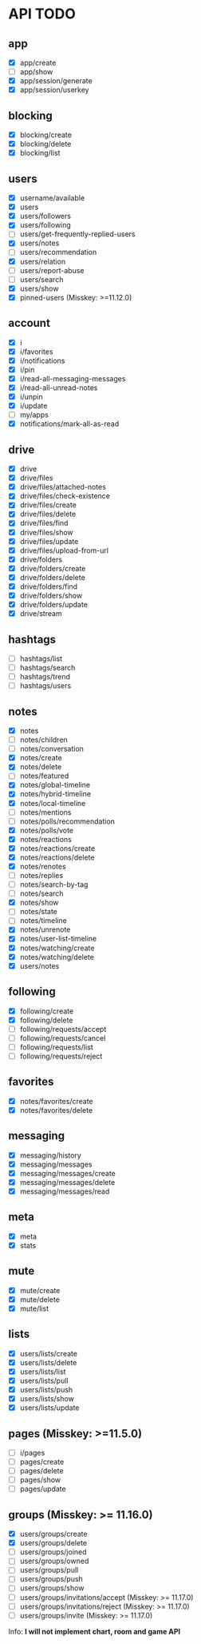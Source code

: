 # API TODO

## app

- [x] app/create
- [ ] app/show
- [x] app/session/generate
- [x] app/session/userkey

## blocking

- [x] blocking/create
- [x] blocking/delete
- [x] blocking/list

## users

- [x] username/available
- [x] users
- [x] users/followers
- [x] users/following
- [ ] users/get-frequently-replied-users
- [x] users/notes
- [ ] users/recommendation
- [x] users/relation
- [ ] users/report-abuse
- [ ] users/search
- [x] users/show
- [x] pinned-users (Misskey: >=11.12.0)

## account

- [x] i
- [x] i/favorites
- [x] i/notifications
- [x] i/pin
- [x] i/read-all-messaging-messages
- [x] i/read-all-unread-notes
- [x] i/unpin
- [x] i/update
- [ ] my/apps
- [x] notifications/mark-all-as-read

## drive

- [x] drive
- [x] drive/files
- [x] drive/files/attached-notes
- [x] drive/files/check-existence
- [x] drive/files/create
- [x] drive/files/delete
- [x] drive/files/find
- [x] drive/files/show
- [x] drive/files/update
- [x] drive/files/upload-from-url
- [x] drive/folders
- [x] drive/folders/create
- [x] drive/folders/delete
- [x] drive/folders/find
- [x] drive/folders/show
- [x] drive/folders/update
- [x] drive/stream

## hashtags

- [ ] hashtags/list
- [ ] hashtags/search
- [ ] hashtags/trend
- [ ] hashtags/users

## notes

- [x] notes
- [ ] notes/children
- [ ] notes/conversation
- [x] notes/create
- [x] notes/delete
- [ ] notes/featured
- [x] notes/global-timeline
- [x] notes/hybrid-timeline
- [x] notes/local-timeline
- [ ] notes/mentions
- [ ] notes/polls/recommendation
- [x] notes/polls/vote
- [x] notes/reactions
- [x] notes/reactions/create
- [x] notes/reactions/delete
- [x] notes/renotes
- [ ] notes/replies
- [ ] notes/search-by-tag
- [ ] notes/search
- [x] notes/show
- [ ] notes/state
- [ ] notes/timeline
- [x] notes/unrenote
- [x] notes/user-list-timeline
- [x] notes/watching/create
- [x] notes/watching/delete
- [x] users/notes

## following

- [x] following/create
- [x] following/delete
- [ ] following/requests/accept
- [ ] following/requests/cancel
- [ ] following/requests/list
- [ ] following/requests/reject

## favorites

- [x] notes/favorites/create
- [x] notes/favorites/delete

## messaging

- [x] messaging/history
- [x] messaging/messages
- [x] messaging/messages/create
- [x] messaging/messages/delete
- [x] messaging/messages/read

## meta

- [x] meta
- [x] stats

## mute

- [x] mute/create
- [x] mute/delete
- [x] mute/list

## lists

- [x] users/lists/create
- [x] users/lists/delete
- [x] users/lists/list
- [x] users/lists/pull
- [x] users/lists/push
- [x] users/lists/show
- [x] users/lists/update

## pages (Misskey: >=11.5.0)

- [ ] i/pages
- [ ] pages/create
- [ ] pages/delete
- [ ] pages/show
- [ ] pages/update

## groups (Misskey: >= 11.16.0)

- [x] users/groups/create
- [x] users/groups/delete
- [ ] users/groups/joined
- [ ] users/groups/owned
- [ ] users/groups/pull
- [ ] users/groups/push
- [ ] users/groups/show
- [ ] users/groups/invitations/accept (Misskey: >= 11.17.0)
- [ ] users/groups/invitations/reject (Misskey: >= 11.17.0)
- [ ] users/groups/invite (Misskey: >= 11.17.0)

Info: **I will not implement chart, room and game API**
